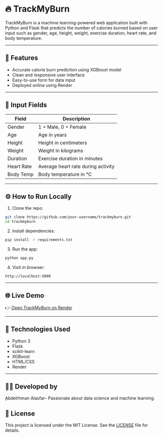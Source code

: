 
# 🔥 TrackMyBurn

TrackMyBurn is a machine learning-powered web application built with Python and Flask that predicts the number of calories burned based on user input such as gender, age, height, weight, exercise duration, heart rate, and body temperature.

---

## 🚀 Features

- Accurate calorie burn prediction using XGBoost model
- Clean and responsive user interface
- Easy-to-use form for data input
- Deployed online using Render

---

## 🧾 Input Fields

| Field         | Description                         |
|---------------|-------------------------------------|
| Gender        | 1 = Male, 0 = Female                |
| Age           | Age in years                        |
| Height        | Height in centimeters               |
| Weight        | Weight in kilograms                 |
| Duration      | Exercise duration in minutes        |
| Heart Rate    | Average heart rate during activity  |
| Body Temp     | Body temperature in °C              |

---

## ⚙️ How to Run Locally

1. Clone the repo:
```bash
git clone https://github.com/your-username/trackmyburn.git
cd trackmyburn
```

2. Install dependencies:
```bash
pip install -r requirements.txt
```

3. Run the app:
```bash
python app.py
```

4. Visit in browser:
```
http://localhost:5000
```

---

## 🌐 Live Demo

👉 [Open TrackMyBurn on Render](https://your-app-name.onrender.com)

---

## 🧠 Technologies Used

- Python 3
- Flask
- scikit-learn
- XGBoost
- HTML/CSS
- Render

---



## 👨‍💻 Developed by

ِِAbdelrhman Alasfar– Passionate about data science and machine learning.

## 📜 License

This project is licensed under the MIT License. See the [LICENSE](LICENSE) file for details.
